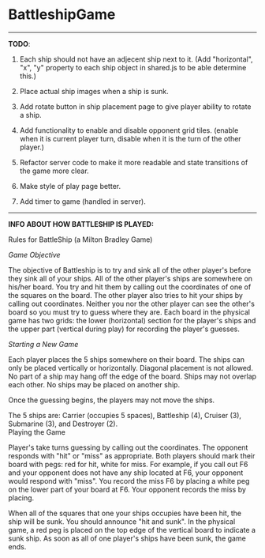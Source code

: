 # BattleshipGame

---
**TODO**:

1. Each ship should not have an adjecent ship next to it.
   (Add "horizontal", "x", "y" property to each ship object in shared.js to be able determine this.)

2. Place actual ship images when a ship is sunk.

3. Add rotate button in ship placement page to give player ability to rotate a ship.

4. Add functionality to enable and disable opponent grid tiles. 
(enable when it is current player turn, disable when it is the turn of the other player.)

5. Refactor server code to make it more readable and state transitions of the game more clear.

6. Make style of play page better.

7. Add timer to game (handled in server).
---

**INFO ABOUT HOW BATTLESHIP IS PLAYED:**

Rules for BattleShip (a Milton Bradley Game)

_Game Objective_

The objective of Battleship is to try and sink all of the other player's before they sink all of your ships. All of the other player's ships are somewhere on his/her board.  You try and hit them by calling out the coordinates of one of the squares on the board.  The other player also tries to hit your ships by calling out coordinates.  Neither you nor the other player can see the other's board so you must try to guess where they are.  Each board in the physical game has two grids:  the lower (horizontal) section for the player's ships and the upper part (vertical during play) for recording the player's guesses.

_Starting a New Game_

Each player places the 5 ships somewhere on their board.  The ships can only be placed vertically or horizontally. Diagonal placement is not allowed. No part of a ship may hang off the edge of the board.  Ships may not overlap each other.  No ships may be placed on another ship. 

Once the guessing begins, the players may not move the ships.

The 5 ships are:  Carrier (occupies 5 spaces), Battleship (4), Cruiser (3), Submarine (3), and Destroyer (2).  
Playing the Game

Player's take turns guessing by calling out the coordinates. The opponent responds with "hit" or "miss" as appropriate. Both players should mark their board with pegs: red for hit, white for miss. For example, if you call out F6 and your opponent does not have any ship located at F6, your opponent would respond with "miss". You record the miss F6 by placing a white peg on the lower part of your board at F6. Your opponent records the miss by placing.

When all of the squares that one your ships occupies have been hit, the ship will be sunk. You should announce "hit and sunk". In the physical game, a red peg is placed on the top edge of the vertical board to indicate a sunk ship. 
As soon as all of one player's ships have been sunk, the game ends. 